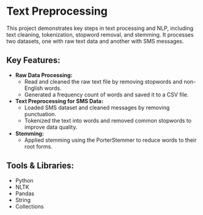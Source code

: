 # **Text Preprocessing**
This project demonstrates key steps in text processing and NLP, including text cleaning, tokenization, stopword removal, and stemming. It processes two datasets, one with raw text data and another with SMS messages.

## **Key Features:**
  - **Raw Data Processing:**
    - Read and cleaned the raw text file by removing stopwords and non-English words.
    - Generated a frequency count of words and saved it to a CSV file.
  - **Text Preprocessing for SMS Data:**
    - Loaded SMS dataset and cleaned messages by removing punctuation.
    - Tokenized the text into words and removed common stopwords to improve data quality.
  - **Stemming:**
    - Applied stemming using the PorterStemmer to reduce words to their root forms.

## **Tools & Libraries:**
  - Python
  - NLTK
  - Pandas
  - String
  - Collections
